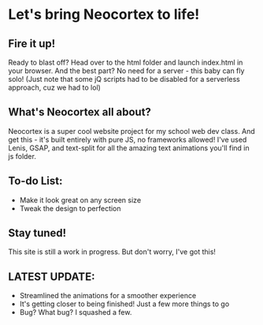 # Let's bring Neocortex to life!

## Fire it up!

Ready to blast off? Head over to the html folder and launch index.html in your browser. And the best part? No need for a server - this baby can fly solo! (Just note that some jQ scripts had to be disabled for a serverless approach, cuz we had to lol)

## What's Neocortex all about?

Neocortex is a super cool website project for my school web dev class. And get this - it's built entirely with pure JS, no frameworks allowed! I've used Lenis, GSAP, and text-split for all the amazing text animations you'll find in js folder.

## To-do List:

- Make it look great on any screen size
- Tweak the design to perfection

## Stay tuned!

This site is still a work in progress. But don't worry, I've got this!

## LATEST UPDATE:

- Streamlined the animations for a smoother experience
- It's getting closer to being finished! Just a few more things to go
- Bug? What bug? I squashed a few.
